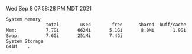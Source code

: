 Wed Sep  8 07:58:28 PM MDT 2021
```bash
System Memory
               total        used        free      shared  buff/cache   available
Mem:           7.7Gi       662Mi       5.1Gi       8.0Mi       1.9Gi       6.6Gi
Swap:          7.6Gi       251Mi       7.4Gi
System Storage
641M	.
```
```bash
